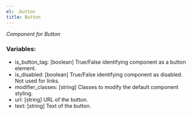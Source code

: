```yaml
---
el: .button
title: Button
---
```

_Component for Button_

### Variables:
* is_button_tag: [boolean] True/False identifying component as a button element.
* is_disabled: [boolean] True/False identifying component as disabled. Not used for links.
* modifier_classes: [string] Classes to modify the default component styling.
* url: [string] URL of the button.
* text: [string] Text of the button.
